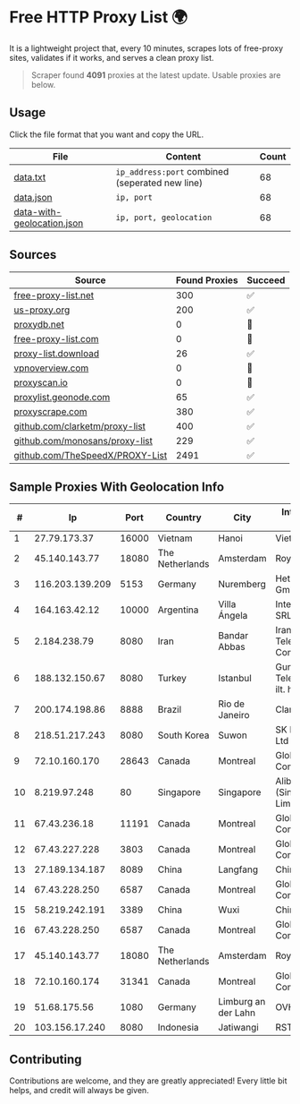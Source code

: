 
# Free HTTP Proxy List 🌍

It is a lightweight project that, every 10 minutes, scrapes lots of free-proxy sites, validates if it works, and serves a clean proxy list.


> Scraper found **4091** proxies at the latest update. Usable proxies are below.

## Usage

Click the file format that you want and copy the URL.


|File|Content|Count|
|----|-------|-----|
|[data.txt](https://raw.githubusercontent.com/themiralay/Proxy-List-World/master/data.txt)|`ip_address:port` combined (seperated new line)|68|
|[data.json](https://raw.githubusercontent.com/themiralay/Proxy-List-World/master/data.json)|`ip, port`|68|
|[data-with-geolocation.json](https://raw.githubusercontent.com/themiralay/Proxy-List-World/master/data-with-geolocation.json)|`ip, port, geolocation`|68|

## Sources

|Source|Found Proxies|Succeed|
|------|-------------|-------|
|[free-proxy-list.net](https://free-proxy-list.net)|300|✅|
|[us-proxy.org](https://www.us-proxy.org)|200|✅|
|[proxydb.net](http://proxydb.net)|0|🚫|
|[free-proxy-list.com](https://free-proxy-list.com/?page=&port=&type%5B%5D=http&type%5B%5D=https&up_time=0&search=Search)|0|🚫|
|[proxy-list.download](https://www.proxy-list.download/HTTP)|26|✅|
|[vpnoverview.com](https://vpnoverview.com/privacy/anonymous-browsing/free-proxy-servers)|0|🚫|
|[proxyscan.io](https://www.proxyscan.io)|0|🚫|
|[proxylist.geonode.com](https://proxylist.geonode.com/api/proxy-list?limit=300&page=1&sort_by=lastChecked&sort_type=desc&protocols=http,https)|65|✅|
|[proxyscrape.com](https://api.proxyscrape.com/v2/?request=displayproxies&protocol=http&timeout=10000&country=all&ssl=all&anonymity=all)|380|✅|
|[github.com/clarketm/proxy-list](https://raw.githubusercontent.com/clarketm/proxy-list/master/proxy-list-raw.txt)|400|✅|
|[github.com/monosans/proxy-list](https://raw.githubusercontent.com/monosans/proxy-list/main/proxies/http.txt)|229|✅|
|[github.com/TheSpeedX/PROXY-List](https://raw.githubusercontent.com/TheSpeedX/PROXY-List/master/http.txt)|2491|✅|


## Sample Proxies With Geolocation Info

|#|Ip|Port|Country|City|Internet Service Provider|
|-|--|----|-------|----|-------------------------|
|1|27.79.173.37|16000|Vietnam|Hanoi|Viettel Corporation|
|2|45.140.143.77|18080|The Netherlands|Amsterdam|RoyaleHosting BV|
|3|116.203.139.209|5153|Germany|Nuremberg|Hetzner Online GmbH|
|4|164.163.42.12|10000|Argentina|Villa Ángela|Interret Villa Angela SRL|
|5|2.184.238.79|8080|Iran|Bandar Abbas|Iran Telecommunication Company PJS|
|6|188.132.150.67|8080|Turkey|Istanbul|Guneydogu Telekom int.bil. ve ilt. hiz. tic. ltd. sti.|
|7|200.174.198.86|8888|Brazil|Rio de Janeiro|Claro S.A|
|8|218.51.217.243|8080|South Korea|Suwon|SK Broadband Co Ltd|
|9|72.10.160.170|28643|Canada|Montreal|GloboTech Communications|
|10|8.219.97.248|80|Singapore|Singapore|Alibaba Cloud (Singapore) Private Limited|
|11|67.43.236.18|11191|Canada|Montreal|GloboTech Communications|
|12|67.43.227.228|3803|Canada|Montreal|GloboTech Communications|
|13|27.189.134.187|8089|China|Langfang|Chinanet|
|14|67.43.228.250|6587|Canada|Montreal|GloboTech Communications|
|15|58.219.242.191|3389|China|Wuxi|Chinanet|
|16|67.43.228.250|6587|Canada|Montreal|GloboTech Communications|
|17|45.140.143.77|18080|The Netherlands|Amsterdam|RoyaleHosting BV|
|18|72.10.160.174|31341|Canada|Montreal|GloboTech Communications|
|19|51.68.175.56|1080|Germany|Limburg an der Lahn|OVH SAS|
|20|103.156.17.240|8080|Indonesia|Jatiwangi|RSTNET|



## Contributing

Contributions are welcome, and they are greatly appreciated! Every
little bit helps, and credit will always be given.


